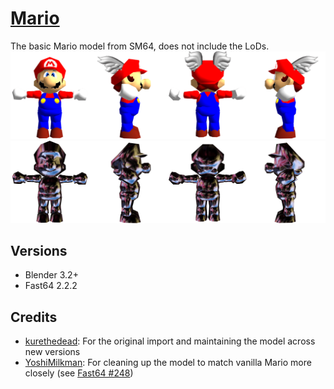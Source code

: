# [Mario](mario.blend)
The basic Mario model from SM64, does not include the LoDs.
![Mario sheet](sheet.png)
![Metal Mario sheet](sheet_metal.png)

## Versions
- Blender 3.2+
- Fast64 2.2.2

## Credits
- [kurethedead](https://github.com/kurethedead): For the original import and maintaining the model across new versions
- [YoshiMilkman](https://github.com/YoshiMilkman): For cleaning up the model to match vanilla Mario more closely (see [Fast64 #248](https://github.com/Fast-64/fast64/pull/248))